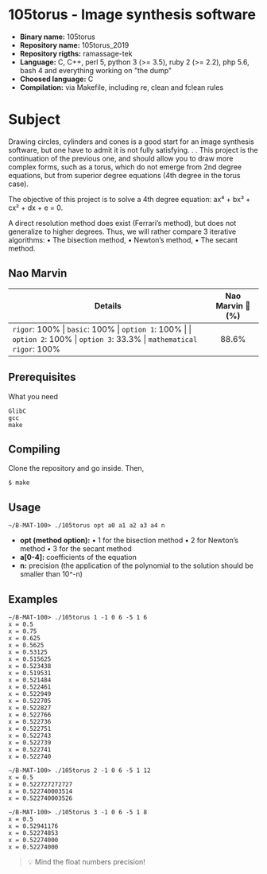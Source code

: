 # 105torus - Image synthesis software

- **Binary name:** 105torus
- **Repository name:** 105torus_2019
- **Repository rigths:** ramassage-tek
- **Language:** C, C++, perl 5, python 3 (>= 3.5), ruby 2 (>= 2.2), php 5.6, bash 4 and everything working on "the dump"
- **Choosed language:** C
- **Compilation:** via Makefile, including re, clean and fclean rules


# Subject

Drawing circles, cylinders and cones is a good start for an image synthesis software, but one have to admit
it is not fully satisfying. . . This project is the continuation of the previous one, and should allow you to draw
more complex forms, such as a torus, which do not emerge from 2nd degree equations, but from superior
degree equations (4th degree in the torus case).

The objective of this project is to solve a 4th degree equation: ax⁴ + bx³ + cx² + dx + e = 0.

A direct resolution method does exist (Ferrari’s method), but does not generalize to higher degrees. Thus, we will
rather compare 3 iterative algorithms:
       • The bisection method,
       • Newton’s method,
       • The secant method.

## Nao Marvin

| Details      | Nao Marvin :robot: (%) |
| ------------- |:-------------:|
| `rigor`: 100% \| `basic`: 100% \| `option 1`: 100% \| \| `option 2`: 100% \| `option 3`: 33.3% \| `mathematical rigor`: 100% | 88.6% |

## Prerequisites

What you need

```
GlibC
gcc
make
```

## Compiling

Clone the repository and go inside. Then,

```
$ make
```

## Usage

```
~/B-MAT-100> ./105torus opt a0 a1 a2 a3 a4 n
```

- **opt (method option):**
				• 1 for the bisection method
				• 2 for Newton’s method
				• 3 for the secant method
- **a[0-4]:** coefficients of the equation
- **n:** precision (the application of the polynomial to the solution should be smaller than 10^-n)

## Examples

```
∼/B-MAT-100> ./105torus 1 -1 0 6 -5 1 6
x = 0.5
x = 0.75
x = 0.625
x = 0.5625
x = 0.53125
x = 0.515625
x = 0.523438
x = 0.519531
x = 0.521484
x = 0.522461
x = 0.522949
x = 0.522705
x = 0.522827
x = 0.522766
x = 0.522736
x = 0.522751
x = 0.522743
x = 0.522739
x = 0.522741
x = 0.522740
```

```
∼/B-MAT-100> ./105torus 2 -1 0 6 -5 1 12
x = 0.5
x = 0.522727272727
x = 0.522740003514
x = 0.522740003526
```

```
∼/B-MAT-100> ./105torus 3 -1 0 6 -5 1 8
x = 0.5
x = 0.52941176
x = 0.52274853
x = 0.52274000
x = 0.52274000
```
> :bulb: Mind the float numbers precision!